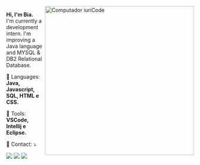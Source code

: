 <img src="https://raw.githubusercontent.com/MicaelliMedeiros/micaellimedeiros/master/image/computer-illustration.png" min-width="400px" max-width="400px" width="400px" align="right" alt="Computador iuriCode">

<p align="left"> 
 <strong>Hi, I'm Bia.<br></strong>
 I'm currently a development intern. I'm improving a Java language and MYSQL & DB2 Relational Database.
</p>

<p align="left">
 🦄 Languages: <strong> Java, Javascript, SQL,  HTML e CSS.</strong>
</p>

<p align="left">
  💼 Tools: <strong>VSCode, Intellij e Eclipse.</strong>
</p>

<p align="left">
 💌 Contact: ⤵️
</p>

<p align="left">
  <a href="mailto:Beatrizg00@hotmail.com" alt="Outlook">
  <img src="https://img.shields.io/badge/Microsoft_Outlook-0078D4?style=for-the-badge&logo=microsoft-outlook&logoColor=white&link=mailto:Beatrizg00@hotmail.com"></a>

  <a href="https://www.linkedin.com/in/beatrizsgomes00/" alt="Linkedin">
  <img src="https://img.shields.io/badge/LinkedIn-0077B5?style=for-the-badge&logo=linkedin&logoColor=white&link=https://www.linkedin.com/in/beatrizsgomes00/" /></a>

  <a href="https://www.instagram.com/beatrizgomesv/" alt="Instagram">
  <img src="https://img.shields.io/badge/Instagram-E4405F?style=for-the-badge&logo=instagram&logoColor=white&link=https://www.instagram.com/beatrizgomesv/"/></a>
</p>  

